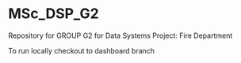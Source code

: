 # MSc_DSP_G2

Repository for GROUP G2 for Data Systems Project: Fire Department 

To run locally checkout to dashboard branch
